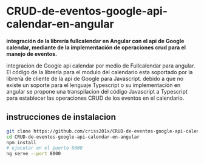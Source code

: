 # CRUD-de-eventos-google-api-calendar-en-angular

**integración de la librería fullcalendar en Angular con el api de Google calendar, mediante de la implementación  de operaciones crud para el manejo de eventos.**

integracion de Google api calendar por medio de Fullcalendar para angular.
El código de la librería para el modulo del calendario esta soportado por la librería de cliente de la api de Google para Javascript. debido a que no existe un soporte para el lenguaje Typescript o su implementación en angular se propone una transpilacion del código Javascript a Typescript para establecer las operaciones CRUD de los eventos en el calendario.

## instrucciones de instalacion 

```bash
git clone https://github.com/criss201x/CRUD-de-eventos-google-api-calendar-en-angular
cd CRUD-de-eventos-google-api-calendar-en-angular
npm install
# ejecutar en el puerto 8000
ng serve --port 8000
```
